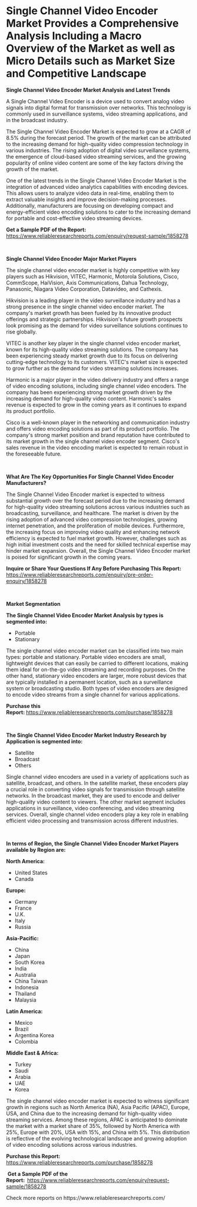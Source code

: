 <p><h1>Single Channel Video Encoder Market Provides a Comprehensive Analysis Including a Macro Overview of the Market as well as Micro Details such as Market Size and Competitive Landscape</h1></p><p><strong>Single Channel Video Encoder Market Analysis and Latest Trends</strong></p>
<p><p>A Single Channel Video Encoder is a device used to convert analog video signals into digital format for transmission over networks. This technology is commonly used in surveillance systems, video streaming applications, and in the broadcast industry.</p><p>The Single Channel Video Encoder Market is expected to grow at a CAGR of 8.5% during the forecast period. The growth of the market can be attributed to the increasing demand for high-quality video compression technology in various industries. The rising adoption of digital video surveillance systems, the emergence of cloud-based video streaming services, and the growing popularity of online video content are some of the key factors driving the growth of the market.</p><p>One of the latest trends in the Single Channel Video Encoder Market is the integration of advanced video analytics capabilities with encoding devices. This allows users to analyze video data in real-time, enabling them to extract valuable insights and improve decision-making processes. Additionally, manufacturers are focusing on developing compact and energy-efficient video encoding solutions to cater to the increasing demand for portable and cost-effective video streaming devices.</p></p>
<p><strong>Get a Sample PDF of the Report:&nbsp;</strong> <a href="https://www.reliableresearchreports.com/enquiry/request-sample/1858278">https://www.reliableresearchreports.com/enquiry/request-sample/1858278</a></p>
<p>&nbsp;</p>
<p><strong>Single Channel Video Encoder Major Market Players</strong></p>
<p><p>The single channel video encoder market is highly competitive with key players such as Hikvision, VITEC, Harmonic, Motorola Solutions, Cisco, CommScope, HaiVision, Axis Communications, Dahua Technology, Panasonic, Niagara Video Corporation, Datavideo, and Cathexis.</p><p>Hikvision is a leading player in the video surveillance industry and has a strong presence in the single channel video encoder market. The company's market growth has been fueled by its innovative product offerings and strategic partnerships. Hikvision's future growth prospects look promising as the demand for video surveillance solutions continues to rise globally.</p><p>VITEC is another key player in the single channel video encoder market, known for its high-quality video streaming solutions. The company has been experiencing steady market growth due to its focus on delivering cutting-edge technology to its customers. VITEC's market size is expected to grow further as the demand for video streaming solutions increases.</p><p>Harmonic is a major player in the video delivery industry and offers a range of video encoding solutions, including single channel video encoders. The company has been experiencing strong market growth driven by the increasing demand for high-quality video content. Harmonic's sales revenue is expected to grow in the coming years as it continues to expand its product portfolio.</p><p>Cisco is a well-known player in the networking and communication industry and offers video encoding solutions as part of its product portfolio. The company's strong market position and brand reputation have contributed to its market growth in the single channel video encoder segment. Cisco's sales revenue in the video encoding market is expected to remain robust in the foreseeable future.</p></p>
<p>&nbsp;</p>
<p><strong>What Are The Key Opportunities For Single Channel Video Encoder Manufacturers?</strong></p>
<p><p>The Single Channel Video Encoder market is expected to witness substantial growth over the forecast period due to the increasing demand for high-quality video streaming solutions across various industries such as broadcasting, surveillance, and healthcare. The market is driven by the rising adoption of advanced video compression technologies, growing internet penetration, and the proliferation of mobile devices. Furthermore, the increasing focus on improving video quality and enhancing network efficiency is expected to fuel market growth. However, challenges such as high initial investment costs and the need for skilled technical expertise may hinder market expansion. Overall, the Single Channel Video Encoder market is poised for significant growth in the coming years.</p></p>
<p><strong>Inquire or Share Your Questions If Any Before Purchasing This Report:</strong> <a href="https://www.reliableresearchreports.com/enquiry/pre-order-enquiry/1858278">https://www.reliableresearchreports.com/enquiry/pre-order-enquiry/1858278</a></p>
<p>&nbsp;</p>
<p><strong>Market Segmentation</strong></p>
<p><strong>The Single Channel Video Encoder Market Analysis by types is segmented into:</strong></p>
<p><ul><li>Portable</li><li>Stationary</li></ul></p>
<p><p>The single channel video encoder market can be classified into two main types: portable and stationary. Portable video encoders are small, lightweight devices that can easily be carried to different locations, making them ideal for on-the-go video streaming and recording purposes. On the other hand, stationary video encoders are larger, more robust devices that are typically installed in a permanent location, such as a surveillance system or broadcasting studio. Both types of video encoders are designed to encode video streams from a single channel for various applications.</p></p>
<p><strong>Purchase this Report:&nbsp;</strong><a href="https://www.reliableresearchreports.com/purchase/1858278">https://www.reliableresearchreports.com/purchase/1858278</a></p>
<p>&nbsp;</p>
<p><strong>The Single Channel Video Encoder Market Industry Research by Application is segmented into:</strong></p>
<p><ul><li>Satellite</li><li>Broadcast</li><li>Others</li></ul></p>
<p><p>Single channel video encoders are used in a variety of applications such as satellite, broadcast, and others. In the satellite market, these encoders play a crucial role in converting video signals for transmission through satellite networks. In the broadcast market, they are used to encode and deliver high-quality video content to viewers. The other market segment includes applications in surveillance, video conferencing, and video streaming services. Overall, single channel video encoders play a key role in enabling efficient video processing and transmission across different industries.</p></p>
<p>&nbsp;</p>
<p><strong>In terms of Region, the Single Channel Video Encoder Market Players available by Region are:</strong></p>
<p>
    <p> <strong> North America: </strong>
        <ul>
            <li>United States</li>
            <li>Canada</li>
        </ul>
        </p> 
    <p> <strong> Europe: </strong>
        <ul>
            <li>Germany</li>
            <li>France</li>
            <li>U.K.</li>
            <li>Italy</li>
            <li>Russia</li>
        </ul>
        </p> 
    <p> <strong> Asia-Pacific: </strong>
        <ul>
            <li>China</li>
            <li>Japan</li>
            <li>South Korea</li>
            <li>India</li>
            <li>Australia</li>
            <li>China Taiwan</li>
            <li>Indonesia</li>
            <li>Thailand</li>
            <li>Malaysia</li>
        </ul>
        </p> 
    <p> <strong> Latin America: </strong>
        <ul>
            <li>Mexico</li>
            <li>Brazil</li>
            <li>Argentina Korea</li>
            <li>Colombia</li>
        </ul>
        </p> 
    <p> <strong> Middle East & Africa: </strong>
        <ul>
            <li>Turkey</li>
            <li>Saudi</li>
            <li>Arabia</li>
            <li>UAE</li>
            <li>Korea</li>
        </ul>
    </p>
    </p>
<p><p>The single channel video encoder market is expected to witness significant growth in regions such as North America (NA), Asia Pacific (APAC), Europe, USA, and China due to the increasing demand for high-quality video streaming services. Among these regions, APAC is anticipated to dominate the market with a market share of 35%, followed by North America with 25%, Europe with 20%, USA with 15%, and China with 5%. This distribution is reflective of the evolving technological landscape and growing adoption of video encoding solutions across various industries.</p></p>
<p><strong>Purchase this Report: </strong><a href="https://www.reliableresearchreports.com/purchase/1858278">https://www.reliableresearchreports.com/purchase/1858278</a></p>
<p>&nbsp;<strong>Get a Sample PDF of the Report:&nbsp;&nbsp;</strong><a href="https://www.reliableresearchreports.com/enquiry/request-sample/1858278">https://www.reliableresearchreports.com/enquiry/request-sample/1858278</a></p>
<p><strong></strong></p>
<p>Check more reports on https://www.reliableresearchreports.com/</p>